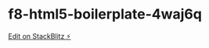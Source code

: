 # f8-html5-boilerplate-4waj6q

[Edit on StackBlitz ⚡️](https://stackblitz.com/edit/f8-html5-boilerplate-4waj6q)